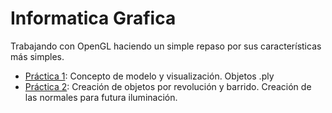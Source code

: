 Informatica Grafica
==================

Trabajando con OpenGL haciendo un simple repaso por sus características más simples.

* [Práctica 1](https://github.com/juanAFernandez/InformaticaGrafica/tree/master/Practica1): Concepto de modelo y visualización. Objetos .ply
* [Práctica 2](https://github.com/juanAFernandez/InformaticaGrafica/tree/master/Practica2): Creación de objetos por revolución y barrido. Creación de las normales para futura iluminación.
